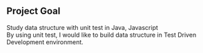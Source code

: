 ## Project Goal 

Study data structure with unit test in Java, Javascript  
By using unit test, I would like to build data structure in Test Driven Development environment.  


